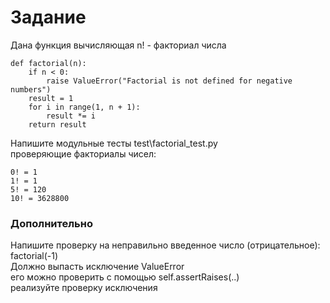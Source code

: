 # Задание
Дана функция вычисляющая n! - факториал числа
```
def factorial(n):
    if n < 0:
        raise ValueError("Factorial is not defined for negative numbers")
    result = 1
    for i in range(1, n + 1):
        result *= i
    return result
```
Напишите модульные тесты test\factorial_test.py  
проверяющие факториалы чисел:  
```
0! = 1
1! = 1
5! = 120
10! = 3628800
```
### Дополнительно 
Напишите проверку на неправильно введенное число (отрицательное):   
factorial(-1)  
Должно выпасть исключение ValueError  
его можно проверить с помощью self.assertRaises(..)   
реализуйте проверку исключения   
